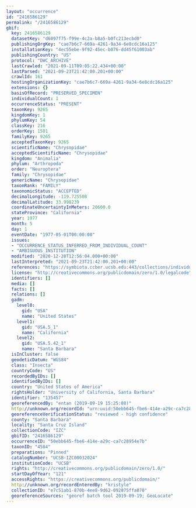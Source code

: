 ```yaml
---
layout: "occurrence"
id: "2416586129"
permalink: "/2416586129"
gbif:
  key: 2416586129
  datasetKey: "d6097f75-f99e-4c2a-b8a5-b0fc213ecbd0"
  publishingOrgKey: "cae7b6c7-669a-4261-9a34-6e8cdc16a125"
  installationKey: "4ec55ebe-9f92-45ec-b076-dd45f61003ab"
  publishingCountry: "US"
  protocol: "DWC_ARCHIVE"
  lastCrawled: "2021-09-11T09:05:22.434+00:00"
  lastParsed: "2021-09-23T21:42:00.201+00:00"
  crawlId: 161
  hostingOrganizationKey: "cae7b6c7-669a-4261-9a34-6e8cdc16a125"
  extensions: {}
  basisOfRecord: "PRESERVED_SPECIMEN"
  individualCount: 1
  occurrenceStatus: "PRESENT"
  taxonKey: 9265
  kingdomKey: 1
  phylumKey: 54
  classKey: 216
  orderKey: 1501
  familyKey: 9265
  acceptedTaxonKey: 9265
  scientificName: "Chrysopidae"
  acceptedScientificName: "Chrysopidae"
  kingdom: "Animalia"
  phylum: "Arthropoda"
  order: "Neuroptera"
  family: "Chrysopidae"
  genericName: "Chrysopidae"
  taxonRank: "FAMILY"
  taxonomicStatus: "ACCEPTED"
  decimalLongitude: -119.725508
  decimalLatitude: 33.998239
  coordinateUncertaintyInMeters: 20600.0
  stateProvince: "California"
  year: 1977
  month: 5
  day: 1
  eventDate: "1977-05-01T00:00:00"
  issues:
  - "OCCURRENCE_STATUS_INFERRED_FROM_INDIVIDUAL_COUNT"
  - "AMBIGUOUS_INSTITUTION"
  modified: "2020-12-28T12:56:04.000+00:00"
  lastInterpreted: "2021-09-23T21:42:00.201+00:00"
  references: "https://symbiota.ccber.ucsb.edu:443/collections/individual/index.php?occid=135457"
  license: "http://creativecommons.org/publicdomain/zero/1.0/legalcode"
  identifiers: []
  media: []
  facts: []
  relations: []
  gadm:
    level0:
      gid: "USA"
      name: "United States"
    level1:
      gid: "USA.5_1"
      name: "California"
    level2:
      gid: "USA.5.42_1"
      name: "Santa Barbara"
  isInCluster: false
  geodeticDatum: "WGS84"
  class: "Insecta"
  countryCode: "US"
  recordedByIDs: []
  identifiedByIDs: []
  country: "United States of America"
  rightsHolder: "University of California, Santa Barbara"
  identifier: "135457"
  georeferencedBy: "entan (2019-09-19 15:25:08)"
  http://unknown.org/recordId: "urn:uuid:50ebb645-fbe6-414e-a29c-ca7c28954e7b"
  georeferenceVerificationStatus: "reviewed - high confidence"
  county: "Santa Barbara"
  locality: "Santa Cruz Island"
  collectionCode: "IZC"
  gbifID: "2416586129"
  occurrenceID: "50ebb645-fbe6-414e-a29c-ca7c28954e7b"
  taxonID: "4584"
  preparations: "Pinned"
  catalogNumber: "UCSB-IZC00032024"
  institutionCode: "UCSB"
  rights: "http://creativecommons.org/publicdomain/zero/1.0/"
  startDayOfYear: "121"
  accessRights: "https://creativecommons.org/publicdomain/"
  http://unknown.org/recordEnteredBy: "kristyle"
  collectionID: "e7c51ab1-870b-4ee8-9d62-092875ffa870"
  georeferenceSources: "georef batch tool 2019-09-19; GeoLocate"
---
```

